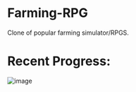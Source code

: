 # Farming-RPG
Clone of popular farming simulator/RPGS.

# Recent Progress:
![image](https://user-images.githubusercontent.com/39716848/94485933-88b02e80-0193-11eb-9406-a442dba69435.png)
